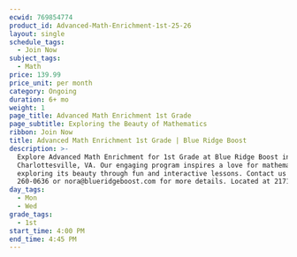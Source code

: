 ```yaml
---
ecwid: 769854774
product_id: Advanced-Math-Enrichment-1st-25-26
layout: single
schedule_tags:
  - Join Now
subject_tags:
  - Math
price: 139.99
price_unit: per month
category: Ongoing
duration: 6+ mo
weight: 1
page_title: Advanced Math Enrichment 1st Grade
page_subtitle: Exploring the Beauty of Mathematics
ribbon: Join Now
title: Advanced Math Enrichment 1st Grade | Blue Ridge Boost
description: >-
  Explore Advanced Math Enrichment for 1st Grade at Blue Ridge Boost in
  Charlottesville, VA. Our engaging program inspires a love for mathematics by
  exploring its beauty through fun and interactive lessons. Contact us at (434)
  260-0636 or nora@blueridgeboost.com for more details. Located at 2171 Ivy Rd.
day_tags:
  - Mon
  - Wed
grade_tags:
  - 1st
start_time: 4:00 PM
end_time: 4:45 PM
---
```


